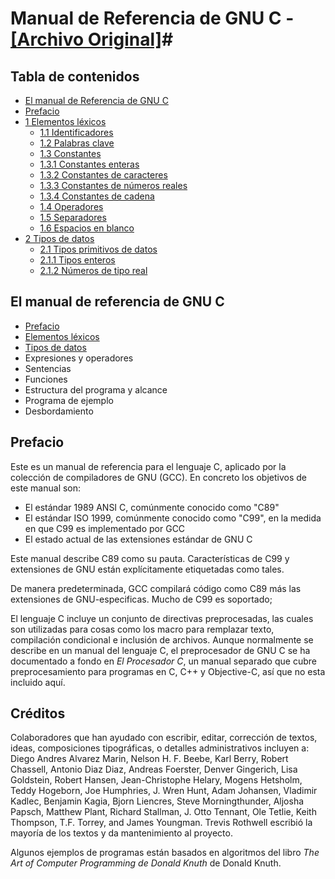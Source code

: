 # Manual de Referencia de GNU C - [[Archivo Original]](https://www.gnu.org/software/gnu-c-manual/gnu-c-manual.html)#


## Tabla de contenidos ##

- [El manual de Referencia de GNU C](https://github.com/mitogh/Manual-GNU-C)
- [Prefacio](#prefacio)
- [1 Elementos léxicos](1#1-elementos-l%C3%A9xicos)
    - [1.1 Identificadores](1#11-identificadores)
    - [1.2 Palabras clave](1#12-palabras-clave)
    - [1.3 Constantes](1#13-constantes)
    - [1.3.1 Constantes enteras](1#131-constantes-enteras)
    - [1.3.2 Constantes de caracteres](1#132-constantes-de-caracteres)
    - [1.3.3 Constantes de números reales](1#133-constantes-de-n%C3%BAmeros-reales) 
    - [1.3.4 Constantes de cadena](1#134-constantes-de-cadena)
    - [1.4 Operadores](1#14-operadores)
    - [1.5 Separadores](1#15-separadores)
    - [1.6 Espacios en blanco](1#16-espacios-en-blanco)
- [2 Tipos de datos](2#2-tipos-de-datos)
	- [2.1 Tipos primitivos de datos](2#21-tipos-primitivos-de-datos)
	- [2.1.1 Tipos enteros](2#211-tipos-enteros)
	- [2.1.2 Números de tipo real](2#212-n%C3%BAmeros-de-tipo-real)

## El manual de referencia de GNU C ##

- [Prefacio](#prefacio)
- [Elementos léxicos](1#1-elementos-l%C3%A9xicos)
- [Tipos de datos](2#2-tipos-de-datos)
- Expresiones y operadores
- Sentencias
- Funciones
- Estructura del programa y alcance
- Programa de ejemplo
- Desbordamiento

## Prefacio ##

Este es un manual de referencia para el lenguaje C, aplicado por la colección de compiladores de GNU (GCC). En concreto los objetivos de este manual son: 

- El estándar 1989 ANSI C, comúnmente conocido como "C89"
- El estándar ISO 1999, comúnmente conocido como "C99", en la medida en que C99 es implementado por GCC
- El estado actual de las extensiones estándar de GNU C

Este manual describe C89 como su pauta. Características de C99 y extensiones de GNU están explícitamente etiquetadas como tales. 

De manera predeterminada, GCC compilará código como C89 más las extensiones de GNU-especificas. Mucho de C99 es soportado; 

El lenguaje C incluye un conjunto de directivas preprocesadas, las cuales son utilizadas para cosas como los macro para remplazar texto, compilación condicional e inclusión de archivos. Aunque normalmente se describe en un manual del lenguaje C, el preprocesador de GNU C se ha documentado a fondo en *El Procesador C*, un manual separado que cubre preprocesamiento para programas en C, C++ y Objective-C, así que no esta incluido aquí.

## Créditos ##

Colaboradores que han ayudado con escribir, editar, corrección de textos, ideas, composiciones tipográficas, o detalles administrativos incluyen a: Diego Andres Alvarez Marin, Nelson H. F. Beebe, Karl Berry, Robert Chassell, Antonio Diaz Diaz, Andreas Foerster, Denver Gingerich, Lisa Goldstein, Robert Hansen, Jean-Christophe Helary, Mogens Hetsholm, Teddy Hogeborn, Joe Humphries, J. Wren Hunt, Adam Johansen, Vladimir Kadlec, Benjamin Kagia, Bjorn Liencres, Steve Morningthunder, Aljosha Papsch, Matthew Plant, Richard Stallman, J. Otto Tennant, Ole Tetlie, Keith Thompson, T.F. Torrey, and James Youngman. Trevis Rothwell escribió la mayoría de los textos y  da  mantenimiento al proyecto.

Algunos ejemplos de programas están basados en algoritmos del libro *The Art of Computer Programming de Donald Knuth* de Donald Knuth.
